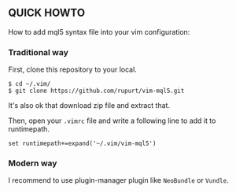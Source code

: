 ## QUICK HOWTO

How to add mql5 syntax file into your vim configuration:

### Traditional way

First, clone this repository to your local.

```
$ cd ~/.vim/
$ git clone https://github.com/rupurt/vim-mql5.git
```

It's also ok that download zip file and extract that.

Then, open your `.vimrc` file and write a following line to add it to runtimepath.

```
set runtimepath+=expand('~/.vim/vim-mql5')
```

### Modern way

I recommend to use plugin-manager plugin like `NeoBundle` or `Vundle`.
